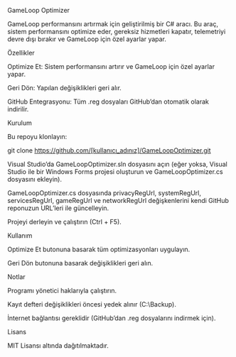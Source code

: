 GameLoop Optimizer

GameLoop performansını artırmak için geliştirilmiş bir C# aracı. Bu araç, sistem performansını optimize eder, gereksiz hizmetleri kapatır, telemetriyi devre dışı bırakır ve GameLoop için özel ayarlar yapar.

Özellikler





Optimize Et: Sistem performansını artırır ve GameLoop için özel ayarlar yapar.



Geri Dön: Yapılan değişiklikleri geri alır.



GitHub Entegrasyonu: Tüm .reg dosyaları GitHub’dan otomatik olarak indirilir.

Kurulum





Bu repoyu klonlayın:

git clone https://github.com/[kullanıcı_adınız]/GameLoopOptimizer.git



Visual Studio’da GameLoopOptimizer.sln dosyasını açın (eğer yoksa, Visual Studio ile bir Windows Forms projesi oluşturun ve GameLoopOptimizer.cs dosyasını ekleyin).



GameLoopOptimizer.cs dosyasında privacyRegUrl, systemRegUrl, servicesRegUrl, gameRegUrl ve networkRegUrl değişkenlerini kendi GitHub reponuzun URL’leri ile güncelleyin.



Projeyi derleyin ve çalıştırın (Ctrl + F5).

Kullanım





Optimize Et butonuna basarak tüm optimizasyonları uygulayın.



Geri Dön butonuna basarak değişiklikleri geri alın.

Notlar





Programı yönetici haklarıyla çalıştırın.



Kayıt defteri değişiklikleri öncesi yedek alınır (C:\Backup\).



İnternet bağlantısı gereklidir (GitHub’dan .reg dosyalarını indirmek için).

Lisans

MIT Lisansı altında dağıtılmaktadır.
